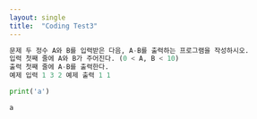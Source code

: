 ```yaml
---
layout: single
title:  "Coding Test3"
---
```



```python
문제 두 정수 A와 B를 입력받은 다음, A-B를 출력하는 프로그램을 작성하시오.
입력 첫째 줄에 A와 B가 주어진다. (0 < A, B < 10)
출력 첫째 줄에 A-B를 출력한다.
예제 입력 1 3 2 예제 출력 1 1
```


```python
print('a')
```

    a
    

